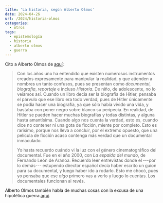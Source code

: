 ```yaml
---
title: 'La historia, según Alberto Olmos'
date: 2024-04-26
url: /2024/historia-olmos
categories:
  - otros
tags:
  - epistemología
  - historia
  - alberto olmos
  - guerra
---
```


Cito a Alberto Olmos de [aquí](https://www.elconfidencial.com/cultura/2024-04-12/hispanoamerica-culpable-conquistar-america_3864645/):

> Con los años uno ha entendido que existen numerosos instrumentos creados expresamente para manipular la realidad, y que atienden a nombres un tanto confusos, pues se presentan como _documental_, _biografía_, _reportaje_ e incluso _Historia_. De niño, de adolescente, no lo veíamos así. Cuando un libro decía ser la biografía de Hitler, pensaba el párvulo que ese libro era todo verdad, pues de Hitler únicamente se podía hacer una biografía, ya que sólo había vivido una vida, y bastaba con poner negro sobre blanco su peripecia. En realidad, de Hitler se pueden hacer muchas biografías y todas distintas, y alguna hasta amantísima. Cuando algo nos cuenta la verdad, esto es, cuando dice no contener ni una gota de ficción, miente por completo. Esto es rarísimo, porque nos lleva a concluir, por el extremo opuesto, que una película de ficción acaso contenga más verdad que un documental inmaculado.
>
>Yo hasta recuerdo cuándo vi la luz con el género cinematográfico del documental. Fue en el año 2000, con _La espalda del mundo_, de Fernando León de Aranoa. Recuerdo leer entrevistas donde el ---por lo demás--- estupendo director español decía haber escrito un guion para su documental, y luego haber ido a rodarlo. Esto me chocó, pues yo pensaba que ese _algo_ primero vas a verlo y luego lo cuentas. Los documentales funcionan al revés.

Alberto Olmos también habla de muchas cosas con la excusa de una hipotética guerra [aquí](https://blogs.elconfidencial.com/cultura/mala-fama/2024-04-10/guerra-rusia-gobierno-pais-espana_3863036/).